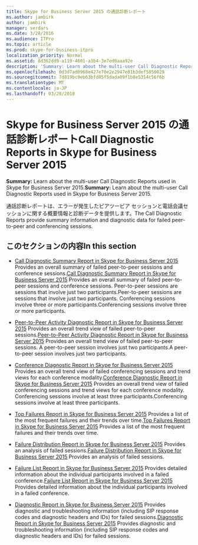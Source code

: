 ```yaml
---
title: Skype for Business Server 2015 の通話診断レポート
ms.author: jambirk
author: jambirk
manager: serdars
ms.date: 3/28/2016
ms.audience: ITPro
ms.topic: article
ms.prod: skype-for-business-itpro
localization_priority: Normal
ms.assetid: 8d362dd9-a119-4601-a3b4-3e7ed0aaa92e
description: 'Summary: Learn about the multi-user Call Diagnostic Reports used in Skype for Business Server 2015.'
ms.openlocfilehash: 0d3d7ad0968e427e70e2e2947e81b3def5856029
ms.sourcegitcommit: 7d819bc9eb63bfd85f5dada09f1b8e5354c56f6b
ms.translationtype: MT
ms.contentlocale: ja-JP
ms.lasthandoff: 03/28/2018
---
```

# <a name="call-diagnostic-reports-in-skype-for-business-server-2015"></a><span data-ttu-id="98f34-103">Skype for Business Server 2015 の通話診断レポート</span><span class="sxs-lookup"><span data-stu-id="98f34-103">Call Diagnostic Reports in Skype for Business Server 2015</span></span>
 
<span data-ttu-id="98f34-104">**Summary:** Learn about the multi-user Call Diagnostic Reports used in Skype for Business Server 2015.</span><span class="sxs-lookup"><span data-stu-id="98f34-104">**Summary:** Learn about the multi-user Call Diagnostic Reports used in Skype for Business Server 2015.</span></span>
  
<span data-ttu-id="98f34-105">通話診断レポートは、エラーが発生したピアツーピア セッションと電話会議セッションに関する概要情報と診断データを提供します。</span><span class="sxs-lookup"><span data-stu-id="98f34-105">The Call Diagnostic Reports provide summary information and diagnostic data for failed peer-to-peer and conferencing sessions.</span></span>
  
## <a name="in-this-section"></a><span data-ttu-id="98f34-106">このセクションの内容</span><span class="sxs-lookup"><span data-stu-id="98f34-106">In this section</span></span>

- <span data-ttu-id="98f34-107">[Call Diagnostic Summary Report in Skype for Business Server 2015](summary-report.md) Provides an overall summary of failed peer-to-peer sessions and conference sessions.</span><span class="sxs-lookup"><span data-stu-id="98f34-107">[Call Diagnostic Summary Report in Skype for Business Server 2015](summary-report.md) Provides an overall summary of failed peer-to-peer sessions and conference sessions.</span></span> <span data-ttu-id="98f34-108">Peer-to-peer sessions are sessions that involve just two participants.</span><span class="sxs-lookup"><span data-stu-id="98f34-108">Peer-to-peer sessions are sessions that involve just two participants.</span></span> <span data-ttu-id="98f34-109">Conferencing sessions involve three or more participants.</span><span class="sxs-lookup"><span data-stu-id="98f34-109">Conferencing sessions involve three or more participants.</span></span>
    
- <span data-ttu-id="98f34-110">[Peer-to-Peer Activity Diagnostic Report in Skype for Business Server 2015](peer-to-peer-activity-diagnostic-report.md) Provides an overall trend view of failed peer-to-peer sessions.</span><span class="sxs-lookup"><span data-stu-id="98f34-110">[Peer-to-Peer Activity Diagnostic Report in Skype for Business Server 2015](peer-to-peer-activity-diagnostic-report.md) Provides an overall trend view of failed peer-to-peer sessions.</span></span> <span data-ttu-id="98f34-111">A peer-to-peer session involves just two participants.</span><span class="sxs-lookup"><span data-stu-id="98f34-111">A peer-to-peer session involves just two participants.</span></span>
    
- <span data-ttu-id="98f34-112">[Conference Diagnostic Report in Skype for Business Server 2015](conference-diagnostic-report.md) Provides an overall trend view of failed conferencing sessions and trend views for each conference modality.</span><span class="sxs-lookup"><span data-stu-id="98f34-112">[Conference Diagnostic Report in Skype for Business Server 2015](conference-diagnostic-report.md) Provides an overall trend view of failed conferencing sessions and trend views for each conference modality.</span></span> <span data-ttu-id="98f34-113">Conferencing sessions involve at least three participants.</span><span class="sxs-lookup"><span data-stu-id="98f34-113">Conferencing sessions involve at least three participants.</span></span>
    
- <span data-ttu-id="98f34-114">[Top Failures Report in Skype for Business Server 2015](top-failures-report.md) Provides a list of the most frequent failures and their trends over time.</span><span class="sxs-lookup"><span data-stu-id="98f34-114">[Top Failures Report in Skype for Business Server 2015](top-failures-report.md) Provides a list of the most frequent failures and their trends over time.</span></span>
    
- <span data-ttu-id="98f34-115">[Failure Distribution Report in Skype for Business Server 2015](failure-distribution-report.md) Provides an analysis of failed sessions.</span><span class="sxs-lookup"><span data-stu-id="98f34-115">[Failure Distribution Report in Skype for Business Server 2015](failure-distribution-report.md) Provides an analysis of failed sessions.</span></span>
    
- <span data-ttu-id="98f34-116">[Failure List Report in Skype for Business Server 2015](failure-list-report.md) Provides detailed information about the individual participants involved in a failed conference.</span><span class="sxs-lookup"><span data-stu-id="98f34-116">[Failure List Report in Skype for Business Server 2015](failure-list-report.md) Provides detailed information about the individual participants involved in a failed conference.</span></span>
    
- <span data-ttu-id="98f34-117">[Diagnostic Report in Skype for Business Server 2015](diagnostic-report.md) Provides diagnostic and troubleshooting information (including SIP response codes and diagnostic headers and IDs) for failed sessions.</span><span class="sxs-lookup"><span data-stu-id="98f34-117">[Diagnostic Report in Skype for Business Server 2015](diagnostic-report.md) Provides diagnostic and troubleshooting information (including SIP response codes and diagnostic headers and IDs) for failed sessions.</span></span>
    

